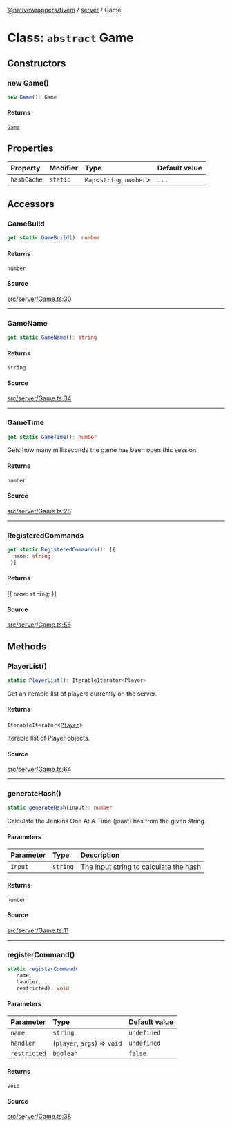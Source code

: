 [@nativewrappers/fivem](../../README.md) / [server](../README.md) / Game

# Class: `abstract` Game

## Constructors

### new Game()

```ts
new Game(): Game
```

#### Returns

[`Game`](Game.md)

## Properties

| Property | Modifier | Type | Default value |
| :------ | :------ | :------ | :------ |
| `hashCache` | `static` | `Map`\<`string`, `number`\> | `...` |

## Accessors

### GameBuild

```ts
get static GameBuild(): number
```

#### Returns

`number`

#### Source

[src/server/Game.ts:30](https://github.com/nativewrappers/fivem/blob/dc30be651dd1d99507081f19ee3707fad2d3aa44/src/server/Game.ts#L30)

***

### GameName

```ts
get static GameName(): string
```

#### Returns

`string`

#### Source

[src/server/Game.ts:34](https://github.com/nativewrappers/fivem/blob/dc30be651dd1d99507081f19ee3707fad2d3aa44/src/server/Game.ts#L34)

***

### GameTime

```ts
get static GameTime(): number
```

Gets how many milliseconds the game has been open this session

#### Returns

`number`

#### Source

[src/server/Game.ts:26](https://github.com/nativewrappers/fivem/blob/dc30be651dd1d99507081f19ee3707fad2d3aa44/src/server/Game.ts#L26)

***

### RegisteredCommands

```ts
get static RegisteredCommands(): [{
  name: string;
 }]
```

#### Returns

[\{
  `name`: `string`;
 \}]

#### Source

[src/server/Game.ts:56](https://github.com/nativewrappers/fivem/blob/dc30be651dd1d99507081f19ee3707fad2d3aa44/src/server/Game.ts#L56)

## Methods

### PlayerList()

```ts
static PlayerList(): IterableIterator<Player>
```

Get an iterable list of players currently on the server.

#### Returns

`IterableIterator`\<[`Player`](Player.md)\>

Iterable list of Player objects.

#### Source

[src/server/Game.ts:64](https://github.com/nativewrappers/fivem/blob/dc30be651dd1d99507081f19ee3707fad2d3aa44/src/server/Game.ts#L64)

***

### generateHash()

```ts
static generateHash(input): number
```

Calculate the Jenkins One At A Time (joaat) has from the given string.

#### Parameters

| Parameter | Type | Description |
| :------ | :------ | :------ |
| `input` | `string` | The input string to calculate the hash |

#### Returns

`number`

#### Source

[src/server/Game.ts:11](https://github.com/nativewrappers/fivem/blob/dc30be651dd1d99507081f19ee3707fad2d3aa44/src/server/Game.ts#L11)

***

### registerCommand()

```ts
static registerCommand(
   name, 
   handler, 
   restricted): void
```

#### Parameters

| Parameter | Type | Default value |
| :------ | :------ | :------ |
| `name` | `string` | `undefined` |
| `handler` | (`player`, `args`) => `void` | `undefined` |
| `restricted` | `boolean` | `false` |

#### Returns

`void`

#### Source

[src/server/Game.ts:38](https://github.com/nativewrappers/fivem/blob/dc30be651dd1d99507081f19ee3707fad2d3aa44/src/server/Game.ts#L38)

